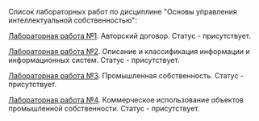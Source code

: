 Список лабораторных работ по дисциплине "Основы управления интеллектуальной собственностью":

[Лабораторная работa №1](https://github.com/oooNAKooo/BSUIR/tree/main/4%20sem/OUIS_%26%26_OInfB/OUIS/lab_1). Авторский договор. Статус - присутствует.

[Лабораторная работа №2](https://github.com/oooNAKooo/BSUIR/tree/main/4%20sem/OUIS_%26%26_OInfB/OUIS/lab_2). Описание и классификация информации и информационных систем. Статус - присутствует.

[Лабораторная работа №3](https://github.com/oooNAKooo/BSUIR/tree/main/4%20sem/OUIS_%26%26_OInfB/OUIS/lab_3). Промышленная собственность. Статус - присутствует.

[Лабораторная работа №4](https://github.com/oooNAKooo/BSUIR/tree/main/4%20sem/OUIS_%26%26_OInfB/OUIS/lab_4). Коммерческое использование объектов промышленной собственности. Статус - присутствует.
